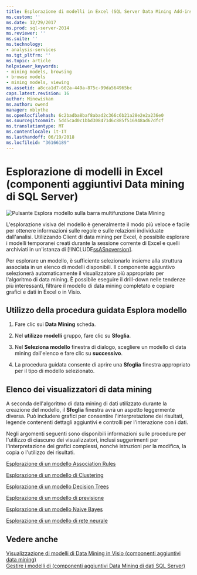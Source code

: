 ```yaml
---
title: Esplorazione di modelli in Excel (SQL Server Data Mining Add-ins) | Documenti Microsoft
ms.custom: ''
ms.date: 12/29/2017
ms.prod: sql-server-2014
ms.reviewer: ''
ms.suite: ''
ms.technology:
- analysis-services
ms.tgt_pltfrm: ''
ms.topic: article
helpviewer_keywords:
- mining models, browsing
- browse models
- mining models, viewing
ms.assetid: a8cca1d7-602a-449a-875c-99da564965bc
caps.latest.revision: 16
author: Minewiskan
ms.author: owend
manager: mblythe
ms.openlocfilehash: 6c2badba8baf8abad2c366c6b21a28e2e2a236e0
ms.sourcegitcommit: 5dd5cad0c1bbd308471d6c885f516948ad67dfcf
ms.translationtype: MT
ms.contentlocale: it-IT
ms.lasthandoff: 06/19/2018
ms.locfileid: "36166189"
---
```

# <a name="browsing-models-in-excel-sql-server-data-mining-add-ins"></a>Esplorazione di modelli in Excel (componenti aggiuntivi Data mining di SQL Server)
  ![Pulsante Esplora modello sulla barra multifunzione Data Mining](media/dmc-browse.gif "pulsante Esplora modello sulla barra multifunzione Data Mining")  
  
 L'esplorazione visiva del modello è generalmente il modo più veloce e facile per ottenere informazioni sulle regole e sulle relazioni individuate dall'analisi. Utilizzando Client di data mining per Excel, è possibile esplorare i modelli temporanei creati durante la sessione corrente di Excel e quelli archiviati in un'istanza di [!INCLUDE[ssASnoversion](../includes/ssasnoversion-md.md)].  
  
 Per esplorare un modello, è sufficiente selezionarlo insieme alla struttura associata in un elenco di modelli disponibili. Il componente aggiuntivo selezionerà automaticamente il visualizzatore più appropriato per l'algoritmo di data mining. È possibile eseguire il drill-down nelle tendenze più interessanti, filtrare il modello di data mining completato e copiare grafici e dati in Excel o in Visio.  
  
## <a name="using-the-browse-model-wizard"></a>Utilizzo della procedura guidata Esplora modello  
  
1.  Fare clic sui **Data Mining** scheda.  
  
2.  Nel **utilizzo modelli** gruppo, fare clic su **Sfoglia**.  
  
3.  Nel **Seleziona modello** finestra di dialogo, scegliere un modello di data mining dall'elenco e fare clic su **successivo**.  
  
4.  La procedura guidata consente di aprire una **Sfoglia** finestra appropriato per il tipo di modello selezionato.  
  
## <a name="list-of-data-mining-viewers"></a>Elenco dei visualizzatori di data mining  
 A seconda dell'algoritmo di data mining di dati utilizzato durante la creazione del modello, il **Sfoglia** finestra avrà un aspetto leggermente diversa. Può includere grafici per consentire l'interpretazione dei risultati, legende contenenti dettagli aggiuntivi e controlli per l'interazione con i dati.  
  
 Negli argomenti seguenti sono disponibili informazioni sulle procedure per l'utilizzo di ciascuno dei visualizzatori, inclusi suggerimenti per l'interpretazione dei grafici complessi, nonché istruzioni per la modifica, la copia o l'utilizzo dei risultati.  
  
 [Esplorazione di un modello Association Rules](browsing-an-association-rules-model.md)  
  
 [Esplorazione di un modello di Clustering](browsing-a-clustering-model.md)  
  
 [Esplorazione di un modello Decision Trees](browsing-a-decision-trees-model.md)  
  
 [Esplorazione di un modello di previsione](browsing-a-forecasting-model.md)  
  
 [Esplorazione di un modello Naive Bayes](browsing-a-naive-bayes-model.md)  
  
 [Esplorazione di un modello di rete neurale](browsing-a-neural-network-model.md)  
  
## <a name="see-also"></a>Vedere anche  
 [Visualizzazione di modelli di Data Mining in Visio &#40;componenti aggiuntivi data mining&#41;](viewing-data-mining-models-in-visio-data-mining-add-ins.md)   
 [Gestire i modelli di &#40;componenti aggiuntivi Data Mining di dati SQL Server&#41;](manage-models-sql-server-data-mining-add-ins.md)  
  
  